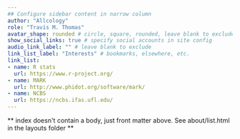 ```yaml
---
## Configure sidebar content in narrow column
author: "Allcology"
role: "Travis M. Thomas"
avatar_shape: rounded # circle, square, rounded, leave blank to exclude
show_social_links: true # specify social accounts in site config
audio_link_label: "" # leave blank to exclude
link_list_label: "Interests" # bookmarks, elsewhere, etc.
link_list:
- name: R stats
  url: https://www.r-project.org/
- name: MARK
  url: http://www.phidot.org/software/mark/
- name: NCBS
  url: https://ncbs.ifas.ufl.edu/
---
```


** index doesn't contain a body, just front matter above.
See about/list.html in the layouts folder **